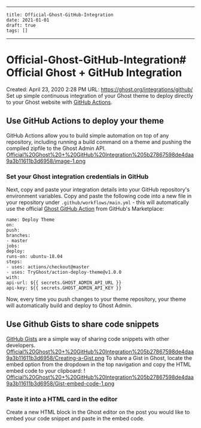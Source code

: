 
---
    title: Official-Ghost-GitHub-Integration
    date: 2021-01-01    
    draft: true
    tags: []
---
# Official-Ghost-GitHub-Integration# Official Ghost + GitHub Integration
Created: April 23, 2020 2:28 PM
URL: https://ghost.org/integrations/github/
Set up simple continuous integration of your Ghost theme to deploy directly to your Ghost website with [GitHub Actions](https://github.com/features/actions).
## Use GitHub Actions to deploy your theme
GitHub Actions allow you to build simple automation on top of any repository, including running a build command on a theme and pushing the compiled zipfile to the Ghost Admin API.
[Official%20Ghost%20+%20GitHub%20Integration%205b27867598de4daa9a3b11611b3d6958/image-1.png](Official%20Ghost%20+%20GitHub%20Integration%205b27867598de4daa9a3b11611b3d6958/image-1.png)
### Set your Ghost integration credentials in GitHub
Next, copy and paste your integration details into your GitHub repository's environment variables.
Copy and paste the following code into a new file in your repository under `.github/workflows/main.yml` - this will automatically use the official [Ghost GitHub Action](https://github.com/marketplace/actions/deploy-ghost-theme) from GitHub's Marketplace:
```
name: Deploy Theme
on:
push:
branches:
- master
jobs:
deploy:
runs-on: ubuntu-18.04
steps:
- uses: actions/checkout@master
- uses: TryGhost/action-deploy-theme@v1.0.0
with:
api-url: ${{ secrets.GHOST_ADMIN_API_URL }}
api-key: ${{ secrets.GHOST_ADMIN_API_KEY }}
```
Now, every time you push changes to your theme repository, your theme will automatically build and deploy to Ghost Admin.
## Use Github Gists to share code snippets
[GitHub Gists](https://gist.github.com/) are a simple way of sharing code snippets with other developers.
[Official%20Ghost%20+%20GitHub%20Integration%205b27867598de4daa9a3b11611b3d6958/Creating-a-Gist.png](Official%20Ghost%20+%20GitHub%20Integration%205b27867598de4daa9a3b11611b3d6958/Creating-a-Gist.png)
To share a Gist in Ghost, locate the embed option from the dropdown in the top navigation and copy the HTML embed code to your clipboard:
!
[Official%20Ghost%20+%20GitHub%20Integration%205b27867598de4daa9a3b11611b3d6958/Gist-embed-code-1.png](Official%20Ghost%20+%20GitHub%20Integration%205b27867598de4daa9a3b11611b3d6958/Gist-embed-code-1.png)
### Paste it into a HTML card in the editor
Create a new HTML block in the Ghost editor on the post you would like to embed your code snippet and paste in the embed code.
